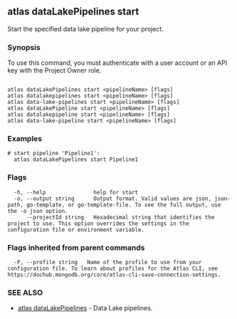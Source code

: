 ## atlas dataLakePipelines start

Start the specified data lake pipeline for your project.


### Synopsis

To use this command, you must authenticate with a user account or an API key with the Project Owner role.



```

atlas dataLakePipelines start <pipelineName> [flags]
atlas datalakepipelines start <pipelineName> [flags]
atlas data-lake-pipelines start <pipelineName> [flags]
atlas dataLakePipeline start <pipelineName> [flags]
atlas datalakepipeline start <pipelineName> [flags]
atlas data-lake-pipeline start <pipelineName> [flags]
```

### Examples

```
# start pipeline 'Pipeline1':
  atlas dataLakePipelines start Pipeline1

```


### Flags

```
  -h, --help               help for start
  -o, --output string      Output format. Valid values are json, json-path, go-template, or go-template-file. To see the full output, use the -o json option.
      --projectId string   Hexadecimal string that identifies the project to use. This option overrides the settings in the configuration file or environment variable.

```


### Flags inherited from parent commands

```
  -P, --profile string   Name of the profile to use from your configuration file. To learn about profiles for the Atlas CLI, see https://dochub.mongodb.org/core/atlas-cli-save-connection-settings.

```

### SEE ALSO


* [atlas dataLakePipelines](atlas_dataLakePipelines.md)	- Data Lake pipelines.



